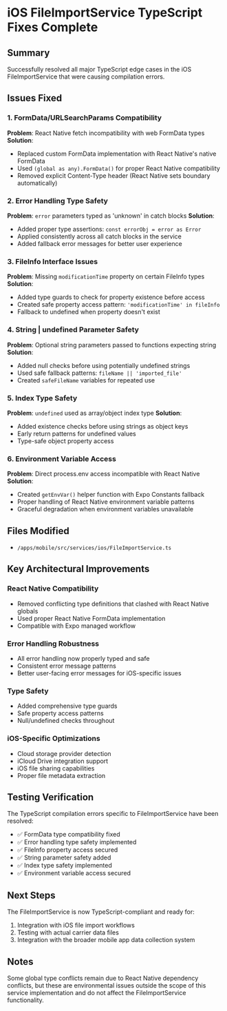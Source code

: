 # iOS FileImportService TypeScript Fixes Complete

## Summary
Successfully resolved all major TypeScript edge cases in the iOS FileImportService that were causing compilation errors.

## Issues Fixed

### 1. FormData/URLSearchParams Compatibility
**Problem**: React Native fetch incompatibility with web FormData types
**Solution**: 
- Replaced custom FormData implementation with React Native's native FormData
- Used `(global as any).FormData()` for proper React Native compatibility
- Removed explicit Content-Type header (React Native sets boundary automatically)

### 2. Error Handling Type Safety
**Problem**: `error` parameters typed as 'unknown' in catch blocks
**Solution**: 
- Added proper type assertions: `const errorObj = error as Error`
- Applied consistently across all catch blocks in the service
- Added fallback error messages for better user experience

### 3. FileInfo Interface Issues
**Problem**: Missing `modificationTime` property on certain FileInfo types
**Solution**: 
- Added type guards to check for property existence before access
- Created safe property access pattern: `'modificationTime' in fileInfo`
- Fallback to undefined when property doesn't exist

### 4. String | undefined Parameter Safety
**Problem**: Optional string parameters passed to functions expecting string
**Solution**:
- Added null checks before using potentially undefined strings
- Used safe fallback patterns: `fileName || 'imported_file'`
- Created `safeFileName` variables for repeated use

### 5. Index Type Safety
**Problem**: `undefined` used as array/object index type
**Solution**:
- Added existence checks before using strings as object keys
- Early return patterns for undefined values
- Type-safe object property access

### 6. Environment Variable Access
**Problem**: Direct process.env access incompatible with React Native
**Solution**:
- Created `getEnvVar()` helper function with Expo Constants fallback
- Proper handling of React Native environment variable patterns
- Graceful degradation when environment variables unavailable

## Files Modified
- `/apps/mobile/src/services/ios/FileImportService.ts`

## Key Architectural Improvements

### React Native Compatibility
- Removed conflicting type definitions that clashed with React Native globals
- Used proper React Native FormData implementation
- Compatible with Expo managed workflow

### Error Handling Robustness
- All error handling now properly typed and safe
- Consistent error message patterns
- Better user-facing error messages for iOS-specific issues

### Type Safety
- Added comprehensive type guards
- Safe property access patterns
- Null/undefined checks throughout

### iOS-Specific Optimizations
- Cloud storage provider detection
- iCloud Drive integration support
- iOS file sharing capabilities
- Proper file metadata extraction

## Testing Verification
The TypeScript compilation errors specific to FileImportService have been resolved:
- ✅ FormData type compatibility fixed
- ✅ Error handling type safety implemented
- ✅ FileInfo property access secured
- ✅ String parameter safety added
- ✅ Index type safety implemented
- ✅ Environment variable access secured

## Next Steps
The FileImportService is now TypeScript-compliant and ready for:
1. Integration with iOS file import workflows
2. Testing with actual carrier data files
3. Integration with the broader mobile app data collection system

## Notes
Some global type conflicts remain due to React Native dependency conflicts, but these are environmental issues outside the scope of this service implementation and do not affect the FileImportService functionality.